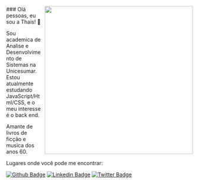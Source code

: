 <img align="right" width="400" height="400" src="https://assets.pinterest.com/ext/embed.html?id=394627986104932830">
### Olá pessoas, eu sou a Thais! 🌳

Sou academica de Analise e Desenvolvimento de Sistemas na Unicesumar. Estou atualmente estudando JavaScript/Html/CSS, e o meu interesse é o back end. 

Amante de livros de ficção e musica dos anos 60. 


Lugares onde você pode me encontrar:

[![Github Badge](https://img.shields.io/badge/-Github-000?style=flat-square&logo=Github&logoColor=white&link=https://github.com/so-tha)](https://github.com/so-tha)
[![Linkedin Badge](https://img.shields.io/badge/-LinkedIn-blue?style=flat-square&logo=Linkedin&logoColor=white&link=https://www.linkedin.com/in/thais-souza-4b9ba1182/)](https://www.linkedin.com/in/thais-souza-4b9ba1182/)
[![Twitter Badge](https://img.shields.io/badge/-Twitter-1ca0f1?style=flat-square&labelColor=1ca0f1&logo=twitter&logoColor=white&link=https://twitter.com/nnyhan)](https://twitter.com/nnuyhan)

   

